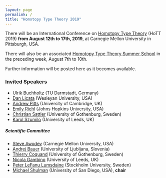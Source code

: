 ```yaml
---
layout: page
permalink: /
title: "Homotopy Type Theory 2019"
---
```


There will be an International Conference on [Homotopy Type
Theory](https://homotopytypetheory.org) (HoTT 2019) **from August 12th to 17th,
2019**, at Carnegie Mellon University in Pittsburgh, USA.

There will also be an associated [Homotopy Type Theory Summer
School](/summer-school/) in the preceding week, August 7th to 10th.

Further information will be posted here as it becomes available.

### Invited Speakers

* [Ulrik Buchholtz](https://www2.mathematik.tu-darmstadt.de/~buchholtz/) (TU Darmstadt, Germany)
* [Dan Licata](http://dlicata.web.wesleyan.edu) (Wesleyan University, USA)
* [Andrew Pitts](https://www.cl.cam.ac.uk/~amp12/) (University of Cambridge, UK)
* [Emily Riehl](http://www.math.jhu.edu/~eriehl/) (Johns Hopkins University, USA)
* [Christian Sattler](https://www.chalmers.se/en/staff/Pages/sattler.aspx) (University of Gothenburg, Sweden)
* [Karol Szumilo](http://www1.maths.leeds.ac.uk/~pmtks/) (University of Leeds, UK)

##### Scientific Committee

* [Steve Awodey](https://www.andrew.cmu.edu/user/awodey/) (Carnegie Mellon University, USA)
* [Andrej Bauer](http://www.andrej.com/) (University of Ljubljana, Slovenia)
* [Thierry Coquand](http://www.cse.chalmers.se/~coquand/) (University of Gothenburg, Sweden)
* [Nicola Gambino](http://www1.maths.leeds.ac.uk/~pmtng/) (University of Leeds, UK)
* [Peter LeFanu Lumsdaine](http://peterlefanulumsdaine.com) (Stockholm University, Sweden)
* [Michael Shulman](http://home.sandiego.edu/~shulman/) (University of San Diego, USA), **chair**
